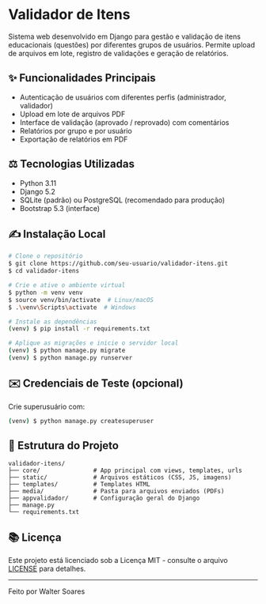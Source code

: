 # Validador de Itens

Sistema web desenvolvido em Django para gestão e validação de itens educacionais (questões) por diferentes grupos de usuários. Permite upload de arquivos em lote, registro de validações e geração de relatórios.

## ✨ Funcionalidades Principais

* Autenticação de usuários com diferentes perfis (administrador, validador)
* Upload em lote de arquivos PDF
* Interface de validação (aprovado / reprovado) com comentários
* Relatórios por grupo e por usuário
* Exportação de relatórios em PDF

## ⚖️ Tecnologias Utilizadas

* Python 3.11
* Django 5.2
* SQLite (padrão) ou PostgreSQL (recomendado para produção)
* Bootstrap 5.3 (interface)

## ✍️ Instalação Local

```bash
# Clone o repositório
$ git clone https://github.com/seu-usuario/validador-itens.git
$ cd validador-itens

# Crie e ative o ambiente virtual
$ python -m venv venv
$ source venv/bin/activate  # Linux/macOS
$ .\venv\Scripts\activate  # Windows

# Instale as dependências
(venv) $ pip install -r requirements.txt

# Aplique as migrações e inicie o servidor local
(venv) $ python manage.py migrate
(venv) $ python manage.py runserver
```

## ✉️ Credenciais de Teste (opcional)

Crie superusuário com:

```bash
(venv) $ python manage.py createsuperuser
```

## 🔧 Estrutura do Projeto

```
validador-itens/
├── core/               # App principal com views, templates, urls
├── static/             # Arquivos estáticos (CSS, JS, imagens)
├── templates/          # Templates HTML
├── media/              # Pasta para arquivos enviados (PDFs)
├── appvalidador/       # Configuração geral do Django
├── manage.py
└── requirements.txt
```

## 📚 Licença

Este projeto está licenciado sob a Licença MIT - consulte o arquivo [LICENSE](LICENSE) para detalhes.

---

Feito por Walter Soares

